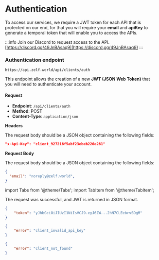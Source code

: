 # Authentication

To access our services, we require a JWT token for each API that is protected on our end, for that you will require your **email** and **apiKey** to generate a temporal token that will enable you to access the APIs.

:::info
Join our Discord to request access to the API. [https://discord.gg/49JnBAsaq9](https://discord.gg/49JnBAsaq9)
:::

### Authentication endpoint

```
https://api.zelf.world/api/clients/auth
```

This endpoint allows the creation of a new **JWT (JSON Web Token)** that you will need to authenticate your account.

#### Request

* **Endpoint**: `/api/clients/auth`
* **Method**: POST
* **Content-Type**: `application/json`

**Headers**

The request body should be a JSON object containing the following fields:

```json
"x-Api-Key": "client_927218f5abf23ebeb226e281"
```

**Request Body**

The request body should be a JSON object containing the following fields:

```json
{
  "email": "noreply@zelf.world",
}
```

import Tabs from '@theme/Tabs';
import TabItem from '@theme/TabItem';

<Tabs>
<TabItem value="200" label="200">
The request was successful, and JWT is returned in JSON format.

```json
{
    "token": "yJhbGciOiJIUzI1NiIsVCJ9.eyJ6ZW...2hN7CLEebrvSDgM"
}
```

</TabItem>

<TabItem value="403" label="403">

```json
{
    "error": "client_invalid_api_key"
}
```

</TabItem>

<TabItem value="404" label="404">

```json
{
    "error": "client_not_found"
}
```

</TabItem>
</Tabs>
